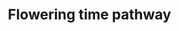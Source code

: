 ---
annotations:
- type: Pathway Ontology
  value: signaling pathway
authors:
- MaintBot
- Mbluemel
- AlexanderPico
- Fehrhart
- Eweitz
description: Sugar beet (Beta vulgaris subsp. vulgaris L.) belongs to the plant family
  Amaranthaceae and is a biennial plant responding to long days after a cold period.
  It is, however, cultivated as an annual crop, since the sucrose stored in the thickened
  taproot during the first vegetation period is used for bolting and flowering in
  the second growing season in response to vernalization thus reducing sugar yield.
  Much less is known on flowering time regulation in sugar beet than in the model
  plant Arabidopsis thaliana. One major gene involved in bolting/flowering time control
  in sugar beet is BTC1, controlling expression of the two beet FT homologs, of which
  one (BvFT1) has become a floral repressor, whereas the other (BvFT2) has retained
  its flowering-promoting function.
last-edited: 2021-06-03
organisms:
- Beta vulgaris
redirect_from:
- /index.php/Pathway:WP2603
- /instance/WP2603
schema-jsonld:
- '@context': https://schema.org/
  '@id': https://wikipathways.github.io/pathways/WP2603.html
  '@type': Dataset
  creator:
    '@type': Organization
    name: WikiPathways
  description: Sugar beet (Beta vulgaris subsp. vulgaris L.) belongs to the plant
    family Amaranthaceae and is a biennial plant responding to long days after a cold
    period. It is, however, cultivated as an annual crop, since the sucrose stored
    in the thickened taproot during the first vegetation period is used for bolting
    and flowering in the second growing season in response to vernalization thus reducing
    sugar yield. Much less is known on flowering time regulation in sugar beet than
    in the model plant Arabidopsis thaliana. One major gene involved in bolting/flowering
    time control in sugar beet is BTC1, controlling expression of the two beet FT
    homologs, of which one (BvFT1) has become a floral repressor, whereas the other
    (BvFT2) has retained its flowering-promoting function.
  keywords:
  - BvPRR5
  - BvFL1
  - BvCDF1
  - BvCDF2
  - BvCOL1
  - BvLDL1
  - BvTOC1
  - BvCOL2
  - BvPRR9
  - BvLHY
  - btc1
  - BvPRR7
  - BTC1
  - BvZTL
  - BvFT2
  - BvGA20OX1
  - BvGI
  - BvCEN1
  - BvCOL3
  - BvTOL1
  - BvBBX19
  - BvLD
  - BvMFT1
  - BvFLK
  - BvFT1
  - BvBFT1
  license: CC0
  name: Flowering time pathway
seo: CreativeWork
title: Flowering time pathway
wpid: WP2603
---